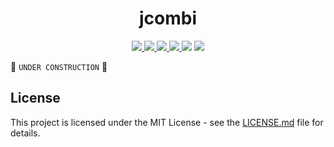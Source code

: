 <h1 align="center">
  jcombi
</h1>
<p align="center">
  <a href="https://github.com/kfurtak1024/jcombi/actions">
    <img src="https://github.com/kfurtak1024/jcombi/workflows/Java%20CI%20with%20Maven/badge.svg">
  </a>
  <a href="https://github.com/kfurtak1024/jcombi/workflows/CodeQL">
    <img src="https://github.com/kfurtak1024/jcombi/workflows/CodeQL/badge.svg">
  </a>
  <a href="https://lgtm.com/projects/g/kfurtak1024/jcombi">
    <img src="https://img.shields.io/lgtm/grade/java/github/kfurtak1024/jcombi">
  </a>
  <a href="https://app.codecov.io/gh/kfurtak1024/jcombi">
    <img src="https://codecov.io/gh/kfurtak1024/jcombi/branch/main/graph/badge.svg">
  </a>
  <a>
    <img src="https://img.shields.io/badge/jdk-11-brightgreen.svg?logo=java">
  </a>
  <a href="https://opensource.org/licenses/MIT">
    <img src="https://img.shields.io/badge/license-MIT-blue.svg">
  </a>
</p>

🚧 ``UNDER CONSTRUCTION`` 🚧

## License
This project is licensed under the MIT License - see the [LICENSE.md](https://github.com/kfurtak1024/jcombi/blob/master/LICENSE) file for details.
